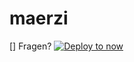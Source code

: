 # maerzi
[] Fragen?
[![Deploy to now](https://deploy.now.sh/static/button.svg)](https://deploy.now.sh/?repo=https://github.com/zpnk/hello-world)
